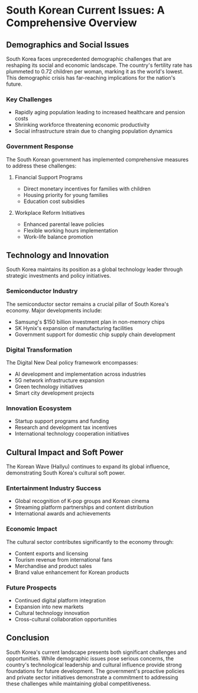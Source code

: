 # South Korean Current Issues: A Comprehensive Overview

## Demographics and Social Issues

South Korea faces unprecedented demographic challenges that are reshaping its social and economic landscape. The country's fertility rate has plummeted to 0.72 children per woman, marking it as the world's lowest. This demographic crisis has far-reaching implications for the nation's future.

### Key Challenges
- Rapidly aging population leading to increased healthcare and pension costs
- Shrinking workforce threatening economic productivity
- Social infrastructure strain due to changing population dynamics

### Government Response
The South Korean government has implemented comprehensive measures to address these challenges:
1. Financial Support Programs
   - Direct monetary incentives for families with children
   - Housing priority for young families
   - Education cost subsidies

2. Workplace Reform Initiatives
   - Enhanced parental leave policies
   - Flexible working hours implementation
   - Work-life balance promotion

## Technology and Innovation

South Korea maintains its position as a global technology leader through strategic investments and policy initiatives.

### Semiconductor Industry
The semiconductor sector remains a crucial pillar of South Korea's economy. Major developments include:
- Samsung's $150 billion investment plan in non-memory chips
- SK Hynix's expansion of manufacturing facilities
- Government support for domestic chip supply chain development

### Digital Transformation
The Digital New Deal policy framework encompasses:
- AI development and implementation across industries
- 5G network infrastructure expansion
- Green technology initiatives
- Smart city development projects

### Innovation Ecosystem
- Startup support programs and funding
- Research and development tax incentives
- International technology cooperation initiatives

## Cultural Impact and Soft Power

The Korean Wave (Hallyu) continues to expand its global influence, demonstrating South Korea's cultural soft power.

### Entertainment Industry Success
- Global recognition of K-pop groups and Korean cinema
- Streaming platform partnerships and content distribution
- International awards and achievements

### Economic Impact
The cultural sector contributes significantly to the economy through:
- Content exports and licensing
- Tourism revenue from international fans
- Merchandise and product sales
- Brand value enhancement for Korean products

### Future Prospects
- Continued digital platform integration
- Expansion into new markets
- Cultural technology innovation
- Cross-cultural collaboration opportunities

## Conclusion

South Korea's current landscape presents both significant challenges and opportunities. While demographic issues pose serious concerns, the country's technological leadership and cultural influence provide strong foundations for future development. The government's proactive policies and private sector initiatives demonstrate a commitment to addressing these challenges while maintaining global competitiveness.
